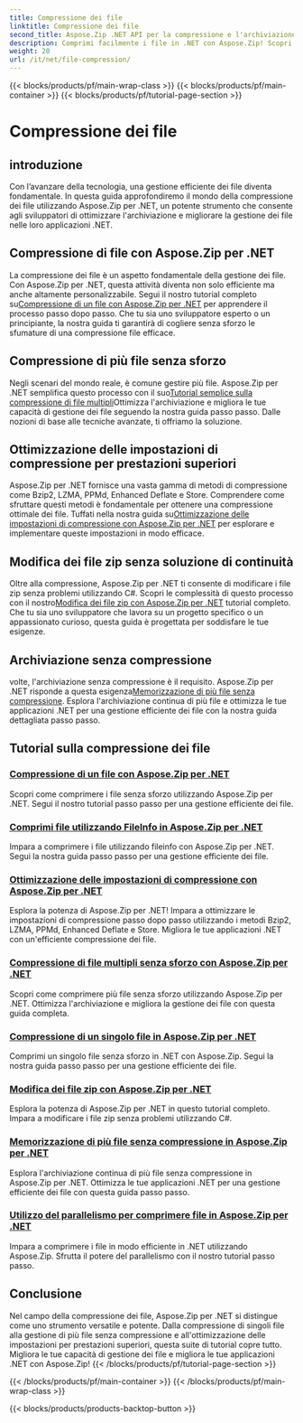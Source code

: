 ```yaml
---
title: Compressione dei file
linktitle: Compressione dei file
second_title: Aspose.Zip .NET API per la compressione e l'archiviazione dei file
description: Comprimi facilmente i file in .NET con Aspose.Zip! Scopri la gestione dettagliata dei file utilizzando i metodi Bzip2, LZMA, PPMd, Deflate e Store per impostazioni di compressione ottimali.
weight: 20
url: /it/net/file-compression/
---
```


{{< blocks/products/pf/main-wrap-class >}}
{{< blocks/products/pf/main-container >}}
{{< blocks/products/pf/tutorial-page-section >}}

# Compressione dei file


## introduzione

Con l’avanzare della tecnologia, una gestione efficiente dei file diventa fondamentale. In questa guida approfondiremo il mondo della compressione dei file utilizzando Aspose.Zip per .NET, un potente strumento che consente agli sviluppatori di ottimizzare l'archiviazione e migliorare la gestione dei file nelle loro applicazioni .NET.

## Compressione di file con Aspose.Zip per .NET
 La compressione dei file è un aspetto fondamentale della gestione dei file. Con Aspose.Zip per .NET, questa attività diventa non solo efficiente ma anche altamente personalizzabile. Segui il nostro tutorial completo su[Compressione di un file con Aspose.Zip per .NET](./compress-file/) per apprendere il processo passo dopo passo. Che tu sia uno sviluppatore esperto o un principiante, la nostra guida ti garantirà di cogliere senza sforzo le sfumature di una compressione file efficace.

## Compressione di più file senza sforzo
 Negli scenari del mondo reale, è comune gestire più file. Aspose.Zip per .NET semplifica questo processo con il suo[Tutorial semplice sulla compressione di file multipli](./compress-multiple-files/)Ottimizza l'archiviazione e migliora le tue capacità di gestione dei file seguendo la nostra guida passo passo. Dalle nozioni di base alle tecniche avanzate, ti offriamo la soluzione.

## Ottimizzazione delle impostazioni di compressione per prestazioni superiori
 Aspose.Zip per .NET fornisce una vasta gamma di metodi di compressione come Bzip2, LZMA, PPMd, Enhanced Deflate e Store. Comprendere come sfruttare questi metodi è fondamentale per ottenere una compressione ottimale dei file. Tuffati nella nostra guida su[Ottimizzazione delle impostazioni di compressione con Aspose.Zip per .NET](./optimizing-compression-settings/) per esplorare e implementare queste impostazioni in modo efficace.

## Modifica dei file zip senza soluzione di continuità
 Oltre alla compressione, Aspose.Zip per .NET ti consente di modificare i file zip senza problemi utilizzando C#. Scopri le complessità di questo processo con il nostro[Modifica dei file zip con Aspose.Zip per .NET](./modifying-zip-files/) tutorial completo. Che tu sia uno sviluppatore che lavora su un progetto specifico o un appassionato curioso, questa guida è progettata per soddisfare le tue esigenze.

## Archiviazione senza compressione
 volte, l'archiviazione senza compressione è il requisito. Aspose.Zip per .NET risponde a questa esigenza[Memorizzazione di più file senza compressione](./store-multiple-files-no-compression/). Esplora l'archiviazione continua di più file e ottimizza le tue applicazioni .NET per una gestione efficiente dei file con la nostra guida dettagliata passo passo.

## Tutorial sulla compressione dei file
### [Compressione di un file con Aspose.Zip per .NET](./compress-file/)
Scopri come comprimere i file senza sforzo utilizzando Aspose.Zip per .NET. Segui il nostro tutorial passo passo per una gestione efficiente dei file.
### [Comprimi file utilizzando FileInfo in Aspose.Zip per .NET](./compress-files-fileinfo/)
Impara a comprimere i file utilizzando fileinfo con Aspose.Zip per .NET. Segui la nostra guida passo passo per una gestione efficiente dei file.
### [Ottimizzazione delle impostazioni di compressione con Aspose.Zip per .NET](./optimizing-compression-settings/)
Esplora la potenza di Aspose.Zip per .NET! Impara a ottimizzare le impostazioni di compressione passo dopo passo utilizzando i metodi Bzip2, LZMA, PPMd, Enhanced Deflate e Store. Migliora le tue applicazioni .NET con un'efficiente compressione dei file.
### [Compressione di file multipli senza sforzo con Aspose.Zip per .NET](./compress-multiple-files/)
Scopri come comprimere più file senza sforzo utilizzando Aspose.Zip per .NET. Ottimizza l'archiviazione e migliora la gestione dei file con questa guida completa.
### [Compressione di un singolo file in Aspose.Zip per .NET](./compress-single-file/)
Comprimi un singolo file senza sforzo in .NET con Aspose.Zip. Segui la nostra guida passo passo per una gestione efficiente dei file.
### [Modifica dei file zip con Aspose.Zip per .NET](./modifying-zip-files/)
Esplora la potenza di Aspose.Zip per .NET in questo tutorial completo. Impara a modificare i file zip senza problemi utilizzando C#.
### [Memorizzazione di più file senza compressione in Aspose.Zip per .NET](./store-multiple-files-no-compression/)
Esplora l'archiviazione continua di più file senza compressione in Aspose.Zip per .NET. Ottimizza le tue applicazioni .NET per una gestione efficiente dei file con questa guida passo passo.
### [Utilizzo del parallelismo per comprimere file in Aspose.Zip per .NET](./using-parallelism-compress-files/)
Impara a comprimere i file in modo efficiente in .NET utilizzando Aspose.Zip. Sfrutta il potere del parallelismo con il nostro tutorial passo passo.

## Conclusione
Nel campo della compressione dei file, Aspose.Zip per .NET si distingue come uno strumento versatile e potente. Dalla compressione di singoli file alla gestione di più file senza compressione e all'ottimizzazione delle impostazioni per prestazioni superiori, questa suite di tutorial copre tutto. Migliora le tue capacità di gestione dei file e migliora le tue applicazioni .NET con Aspose.Zip!
{{< /blocks/products/pf/tutorial-page-section >}}

{{< /blocks/products/pf/main-container >}}
{{< /blocks/products/pf/main-wrap-class >}}

{{< blocks/products/products-backtop-button >}}
